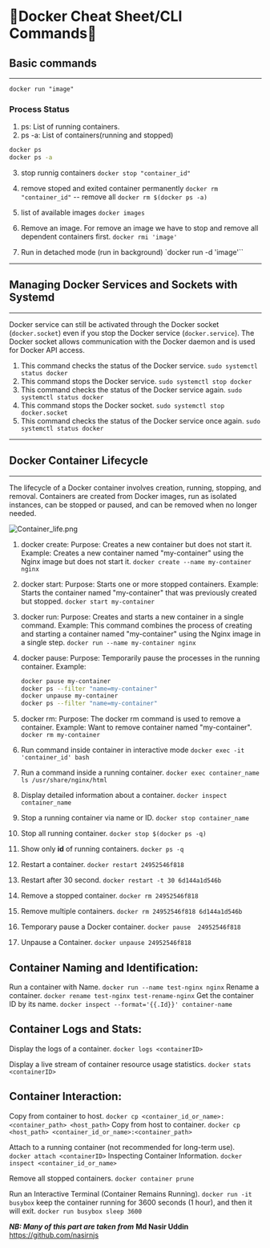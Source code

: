 # 🚀Docker Cheat Sheet/CLI Commands🚀

## Basic commands
***
`docker run "image"`

### Process Status 
1. ps: List of running containers.
2. ps -a:  List of containers(running and stopped)
```cmd
docker ps
docker ps -a
```

3. stop runnig containers
`docker stop "container_id"`
4. remove stoped and exited  container permanently
`docker rm "container_id"`
-- remove all
`docker rm $(docker ps -a)`

5. list of available images
`docker images`
6. Remove an image.
For remove an image we have to stop and remove all dependent containers first.
`docker rmi 'image'`
7. Run in detached mode (run in background)
`docker run -d 'image'``
---

## Managing Docker Services and Sockets with Systemd
***
Docker service can still be activated through the Docker socket (`docker.socket`) even if you stop the Docker service (`docker.service`). The Docker socket allows communication with the Docker daemon and is used for Docker API access.

1. This command checks the status of the Docker service.
`sudo systemctl status docker`
2. This command stops the Docker service.
`sudo systemctl stop docker`
3. This command checks the status of the Docker service again.
`sudo systemctl status docker`
4. This command stops the Docker socket.
`sudo systemctl stop docker.socket`
5. This command checks the status of the Docker service once again.
`sudo systemctl status docker`
---

## Docker Container Lifecycle
***
The lifecycle of a Docker container involves creation, running, stopping, and removal. Containers are created from Docker images, run as isolated instances, can be stopped or paused, and can be removed when no longer needed.

![Container_life.png](../_resources/Container_life.png)

1. docker create:
Purpose: Creates a new container but does not start it.
Example:
Creates a new container named "my-container" using the Nginx image but does not start it.
`docker create --name my-container nginx`

2. docker start:
Purpose: Starts one or more stopped containers.
Example:
Starts the container named "my-container" that was previously created but stopped.
`docker start my-container`

3. docker run:
Purpose: Creates and starts a new container in a single command.
Example:
This command combines the process of creating and starting a container named "my-container" using the Nginx image in a single step.
`docker run --name my-container nginx`

4. docker pause:
Purpose: Temporarily pause the processes in the running container.
Example:
    ```bash
    docker pause my-container
    docker ps --filter "name=my-container"
    docker unpause my-container
    docker ps --filter "name=my-container"
    ```
5. docker rm:
Purpose: The docker rm command is used to remove a container.
Example:
Want to remove container named "my-container".
`docker rm my-container`

6. Run command inside container in interactive mode
`docker exec -it 'container_id' bash`
7. Run a command inside a running container.
`docker exec container_name ls /usr/share/nginx/html`
8. Display detailed information about a container.
`docker inspect container_name`
9. Stop a running container via name or ID.
`docker stop container_name`
10. Stop all running container.
`docker stop $(docker ps -q)`
11. Show only **id** of running containers.
`docker ps -q`
12. Restart a container.
`docker restart 24952546f818`
13. Restart after 30 second.
`docker restart -t 30 6d144a1d546b` 
14. Remove a stopped container.
`docker rm 24952546f818`
15. Remove multiple containers.
`docker rm 24952546f818 6d144a1d546b`
16. Temporary pause a Docker container.
`docker pause  24952546f818`
17. Unpause a Container.
`docker unpause 24952546f818`

## Container Naming and Identification:
Run a container with Name.
`docker run --name test-nginx nginx`
Rename a container.
`docker rename test-nginx test-rename-nginx`
Get the container ID by its name.
`docker inspect --format='{{.Id}}' container-name`

## Container Logs and Stats:
Display the logs of a container.
`docker logs <containerID>`

Display a live stream of container resource usage statistics.
`docker stats <containerID>`

## Container Interaction:
Copy from container to host.
`docker cp <container_id_or_name>:<container_path> <host_path>`
Copy from host to container.
`docker cp <host_path> <container_id_or_name>:<container_path>`

Attach to a running container (not recommended for long-term use).\
`docker attach <containerID>`
Inspecting Container Information.
`docker inspect <container_id_or_name>`

Remove all stopped containers.
`docker container prune`

Run an Interactive Terminal (Container Remains Running).
`docker run -it busybox`
keep the container running for 3600 seconds (1 hour), and then it will exit.
`docker run busybox sleep 3600`

***NB: Many of this part are taken from*** 
**Md Nasir Uddin**
https://github.com/nasirnjs
